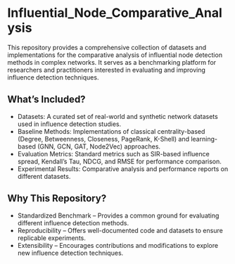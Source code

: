 # Influential_Node_Comparative_Analysis
This repository provides a comprehensive collection of datasets and implementations for the comparative analysis of influential node detection methods in complex networks. It serves as a benchmarking platform for researchers and practitioners interested in evaluating and improving influence detection techniques.

## What’s Included?
- Datasets: A curated set of real-world and synthetic network datasets used in influence detection studies.
- Baseline Methods: Implementations of classical centrality-based (Degree, Betweenness, Closeness, PageRank, K-Shell) and learning-based (GNN, GCN, GAT, Node2Vec) approaches.
- Evaluation Metrics: Standard metrics such as SIR-based influence spread, Kendall’s Tau, NDCG, and RMSE for performance comparison.
- Experimental Results: Comparative analysis and performance reports on different datasets.

## Why This Repository?
- Standardized Benchmark – Provides a common ground for evaluating different influence detection methods.
- Reproducibility – Offers well-documented code and datasets to ensure replicable experiments.
- Extensibility – Encourages contributions and modifications to explore new influence detection techniques.
